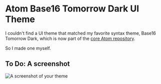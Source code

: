 # Atom Base16 Tomorrow Dark UI Theme

I couldn't find a UI theme that matched my favorite syntax theme, Base16 Tomorrow Dark, which is now part of the [core Atom repository](https://github.com/atom/atom/tree/master/packages/base16-tomorrow-dark-theme).

So I made one myself.

## To Do: A screenshot

![A screenshot of your theme](https://cloud.githubusercontent.com/assets/378023/8842525/4215f26c-3136-11e5-9d94-d2c078a05d24.png)
